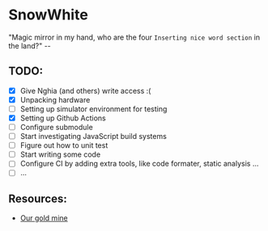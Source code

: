 # SnowWhite

"Magic mirror in my hand, who are the four `Inserting nice word section` in the land?" -- 

## TODO:

- [x] Give Nghia (and others) write access :(
- [x] Unpacking hardware
- [ ] Setting up simulator environment for testing
- [x] Setting up Github Actions
- [ ] Configure submodule
- [ ] Start investigating JavaScript build systems
- [ ] Figure out how to unit test
- [ ] Start writing some code
- [ ] Configure CI by adding extra tools, like code formater, static analysis ...
- [ ] ...

## Resources:

- [Our gold mine](https://github.com/MichMich/MagicMirror/wiki/3rd-party-modules)

